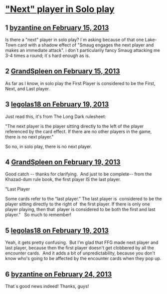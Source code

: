 # [&quot;Next&quot; player in Solo play](https://community.fantasyflightgames.com/topic/79286-next-player-in-solo-play/)

## 1 [byzantine on February 15, 2013](https://community.fantasyflightgames.com/topic/79286-next-player-in-solo-play/?do=findComment&comment=763134)

Is there a "next" player in solo play? I´m asking because of that one Lake-Town card with a shadow effect of "Smaug engages the next player and makes an immediate attack". i don´t particularily fancy Smaug attacking me 3-4 times a round; it´s hard enough as is.

## 2 [GrandSpleen on February 15, 2013](https://community.fantasyflightgames.com/topic/79286-next-player-in-solo-play/?do=findComment&comment=763159)

As far as I know, in solo play the First Player is considered to be the First, Next, and Last player.

## 3 [legolas18 on February 19, 2013](https://community.fantasyflightgames.com/topic/79286-next-player-in-solo-play/?do=findComment&comment=764821)

Just read this, it's from The Long Dark rulesheet:

"The next player is the player sitting directly to the left of the player referenced by the card effect. If there are no other players in the game, there is no next player."

So no, in solo play, there is no next player.

## 4 [GrandSpleen on February 19, 2013](https://community.fantasyflightgames.com/topic/79286-next-player-in-solo-play/?do=findComment&comment=764869)

Good catch -- thanks for clarifying.  And just to be complete-- from the Khazad-dum rule book, the first player IS the last player.

"Last Player

Some cards refer to the “last player.” The last player is 
considered to be the player sitting directly to the right of 
the first player. If there is only one player playing, then that 
player is considered to be both the first and last player."
 
So much to remember!

## 5 [legolas18 on February 19, 2013](https://community.fantasyflightgames.com/topic/79286-next-player-in-solo-play/?do=findComment&comment=764880)

Yeah, it gets pretty confusing.  But I'm glad that FFG made next player and last player, because then the first player doesn't get clobbered by all the encounter cards.  And it adds a bit of unpredictability, because you don't know who's going to be affected by the encounter cards when they pop up.

## 6 [byzantine on February 24, 2013](https://community.fantasyflightgames.com/topic/79286-next-player-in-solo-play/?do=findComment&comment=766722)

That´s good news indeed! Thanks, guys!

